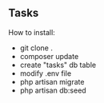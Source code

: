 ## Tasks

How to install:

- git clone .
- composer update
- create "tasks" db table
- modify .env file
- php artisan migrate
- php artisan db:seed